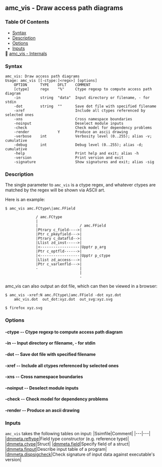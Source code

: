 ## amc_vis - Draw access path diagrams


### Table Of Contents
<a href="#table-of-contents"></a>
<!-- dev.mdmark  mdmark:MDSECTION  state:BEG_AUTO  param:Toc -->
&nbsp;&nbsp;&bull;&nbsp;  [Syntax](#syntax)<br/>
&nbsp;&nbsp;&bull;&nbsp;  [Description](#description)<br/>
&nbsp;&nbsp;&bull;&nbsp;  [Options](#options)<br/>
&nbsp;&nbsp;&bull;&nbsp;  [Inputs](#inputs)<br/>
&#128196; [amc_vis - Internals](/txt/exe/amc_vis/internals.md)<br/>

<!-- dev.mdmark  mdmark:MDSECTION  state:END_AUTO  param:Toc -->

### Syntax
<a href="#syntax"></a>
<!-- dev.mdmark  mdmark:MDSECTION  state:BEG_AUTO  param:Syntax -->
```
amc_vis: Draw access path diagrams
Usage: amc_vis [[-ctype:]<regx>] [options]
    OPTION      TYPE    DFLT    COMMENT
    [ctype]     regx    "%"     Ctype regexp to compute access path diagram
    -in         string  "data"  Input directory or filename, - for stdin
    -dot        string  ""      Save dot file with specified filename
    -xref                       Include all ctypes referenced by selected ones
    -xns                        Cross namespace boundaries
    -noinput                    Deselect module inputs
    -check                      Check model for dependency problems
    -render             Y       Produce an ascii drawing
    -verbose    int             Verbosity level (0..255); alias -v; cumulative
    -debug      int             Debug level (0..255); alias -d; cumulative
    -help                       Print help and exit; alias -h
    -version                    Print version and exit
    -signature                  Show signatures and exit; alias -sig

```

<!-- dev.mdmark  mdmark:MDSECTION  state:END_AUTO  param:Syntax -->

### Description
<a href="#description"></a>
<!-- dev.mdmark  mdmark:MDSECTION  state:BEG_AUTO  param:Description -->

The single parameter to `amc_vis` is a ctype regex,
and whatever ctypes are matched by the regex will be shown
via ASCII art.

Here is an example:

    $ amc_vis amc.FCtype\|amc.FField

                  / amc.FCtype
                  |
                  |                   / amc.FField
                  |Ptrary c_field---->|
                  |Ptr c_pkeyfield--->|
                  |Ptrary c_datafld-->|
                  |Llist zd_inst----->|
                  |<------------------|Upptr p_arg
                  |Ptr c_optfld------>|
                  |<------------------|Upptr p_ctype
                  |Llist zd_access--->|
                  |Ptr c_varlenfld--->|
                  -                   |
                                      |
                                      -

amc_vis can also output an dot file, which can then be viewed in a browser:

    $ amc_vis -xref:N amc.FCtype\|amc.FField -dot xyz.dot
        amc_vis.dot  out_dot:xyz.dot  out_svg:xyz.svg

    $ firefox xyz.svg

<!-- dev.mdmark  mdmark:MDSECTION  state:END_AUTO  param:Description -->

### Options
<a href="#options"></a>

<!-- dev.mdmark  mdmark:MDSECTION  state:BEG_AUTO  param:Options -->
#### -ctype -- Ctype regexp to compute access path diagram
<a href="#-ctype"></a>

#### -in -- Input directory or filename, - for stdin
<a href="#-in"></a>

#### -dot -- Save dot file with specified filename
<a href="#-dot"></a>

#### -xref -- Include all ctypes referenced by selected ones
<a href="#-xref"></a>

#### -xns -- Cross namespace boundaries
<a href="#-xns"></a>

#### -noinput -- Deselect module inputs
<a href="#-noinput"></a>

#### -check -- Check model for dependency problems
<a href="#-check"></a>

#### -render -- Produce an ascii drawing
<a href="#-render"></a>

<!-- dev.mdmark  mdmark:MDSECTION  state:END_AUTO  param:Options -->

### Inputs
<a href="#inputs"></a>
<!-- dev.mdmark  mdmark:MDSECTION  state:BEG_AUTO  param:Inputs -->
`amc_vis` takes the following tables on input:
|Ssimfile|Comment|
|---|---|
|[dmmeta.reftype](/txt/ssimdb/dmmeta/reftype.md)|Field type constructor (e.g. reference type)|
|[dmmeta.ctype](/txt/ssimdb/dmmeta/ctype.md)|Struct|
|[dmmeta.field](/txt/ssimdb/dmmeta/field.md)|Specify field of a struct|
|[dmmeta.finput](/txt/ssimdb/dmmeta/finput.md)|Describe input table of a program|
|[dmmeta.dispsigcheck](/txt/ssimdb/dmmeta/dispsigcheck.md)|Check signature of input data against executable's version|

<!-- dev.mdmark  mdmark:MDSECTION  state:END_AUTO  param:Inputs -->

